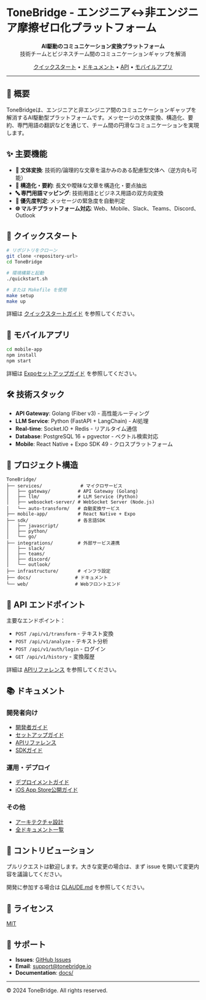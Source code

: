 # ToneBridge - エンジニア↔非エンジニア摩擦ゼロ化プラットフォーム

<p align="center">
  <strong>AI駆動のコミュニケーション変換プラットフォーム</strong><br>
  技術チームとビジネスチーム間のコミュニケーションギャップを解消
</p>

<p align="center">
  <a href="./docs/QUICK_START.md">クイックスタート</a> •
  <a href="./docs/README.md">ドキュメント</a> •
  <a href="./docs/API_REFERENCE.md">API</a> •
  <a href="./mobile-app/EXPO_SETUP.md">モバイルアプリ</a>
</p>

---

## 🎯 概要

ToneBridgeは、エンジニアと非エンジニア間のコミュニケーションギャップを解消するAI駆動型プラットフォームです。メッセージの文体変換、構造化、要約、専門用語の翻訳などを通じて、チーム間の円滑なコミュニケーションを実現します。

## ✨ 主要機能

- **🔄 文体変換**: 技術的/論理的な文章を温かみのある配慮型文体へ（逆方向も可能）
- **📝 構造化・要約**: 長文や曖昧な文章を構造化・要点抽出
- **🔤 専門用語マッピング**: 技術用語とビジネス用語の双方向変換
- **🚨 優先度判定**: メッセージの緊急度を自動判定
- **🌐 マルチプラットフォーム対応**: Web、Mobile、Slack、Teams、Discord、Outlook

## 🚀 クイックスタート

```bash
# リポジトリをクローン
git clone <repository-url>
cd ToneBridge

# 環境構築と起動
./quickstart.sh

# または Makefile を使用
make setup
make up
```

詳細は [クイックスタートガイド](./docs/QUICK_START.md) を参照してください。

## 📱 モバイルアプリ

```bash
cd mobile-app
npm install
npm start
```

詳細は [Expoセットアップガイド](./mobile-app/EXPO_SETUP.md) を参照してください。

## 🛠 技術スタック

- **API Gateway**: Golang (Fiber v3) - 高性能ルーティング
- **LLM Service**: Python (FastAPI + LangChain) - AI処理
- **Real-time**: Socket.IO + Redis - リアルタイム通信
- **Database**: PostgreSQL 16 + pgvector - ベクトル検索対応
- **Mobile**: React Native + Expo SDK 49 - クロスプラットフォーム

## 📂 プロジェクト構造

```
ToneBridge/
├── services/              # マイクロサービス
│   ├── gateway/          # API Gateway (Golang)
│   ├── llm/              # LLM Service (Python)
│   ├── websocket-server/ # WebSocket Server (Node.js)
│   └── auto-transform/   # 自動変換サービス
├── mobile-app/           # React Native + Expo
├── sdk/                  # 各言語SDK
│   ├── javascript/
│   ├── python/
│   └── go/
├── integrations/         # 外部サービス連携
│   ├── slack/
│   ├── teams/
│   ├── discord/
│   └── outlook/
├── infrastructure/       # インフラ設定
├── docs/                # ドキュメント
└── web/                 # Webフロントエンド
```

## 📡 API エンドポイント

主要なエンドポイント：
- `POST /api/v1/transform` - テキスト変換
- `POST /api/v1/analyze` - テキスト分析
- `POST /api/v1/auth/login` - ログイン
- `GET /api/v1/history` - 変換履歴

詳細は [APIリファレンス](./docs/API_REFERENCE.md) を参照してください。

## 📚 ドキュメント

### 開発者向け
- [開発者ガイド](./docs/DEVELOPER_GUIDE.md)
- [セットアップガイド](./docs/SETUP_GUIDE.md)
- [APIリファレンス](./docs/API_REFERENCE.md)
- [SDKガイド](./docs/SDK_GUIDE.md)

### 運用・デプロイ
- [デプロイメントガイド](./docs/DEPLOYMENT.md)
- [iOS App Store公開ガイド](./mobile-app/IOS_DEPLOYMENT.md)

### その他
- [アーキテクチャ設計](./docs/ARCHITECTURE.md)
- [全ドキュメント一覧](./docs/README.md)

## 🤝 コントリビューション

プルリクエストは歓迎します。大きな変更の場合は、まず issue を開いて変更内容を議論してください。

開発に参加する場合は [CLAUDE.md](./CLAUDE.md) を参照してください。

## 📄 ライセンス

[MIT](LICENSE)

## 📮 サポート

- **Issues**: [GitHub Issues](https://github.com/tonebridge/issues)
- **Email**: support@tonebridge.io
- **Documentation**: [docs/](./docs/)

---

© 2024 ToneBridge. All rights reserved.